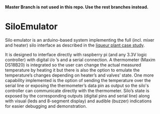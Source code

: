 __Master Branch is not used in this repo. Use the rest branches instead.__

# SiloEmulator

Silo emulator is an arduino-based system implementing the full (incl. mixer and heater) silo interface as described in the [liqueur plant case study].

 It is designed to interface directly with raspberry pi (and any 3.3V logic controller) with digital i/o ’s and a serial connection. A thermometer (Maxim DS18B20) is integrated so the user can change the actual measured temperature by heating it but there is also the option to emulate the temperature’s changes depending on heater’s and valves’ state. One more capability implemented is the option of sending the temperature over the serial line or exposing the thermometer’s data pin as output so the silo's controller can communicate directly with the thermometer. Silo’s state is exposed by the corresponding outputs (digital pins and serial line) along with visual (leds and 8-segment display) and audible (buzzer) indications for easier debugging and demonstration.


[liqueur plant case study]: https://sites.google.com/site/uml4iot/liqueur-plant-case-study

